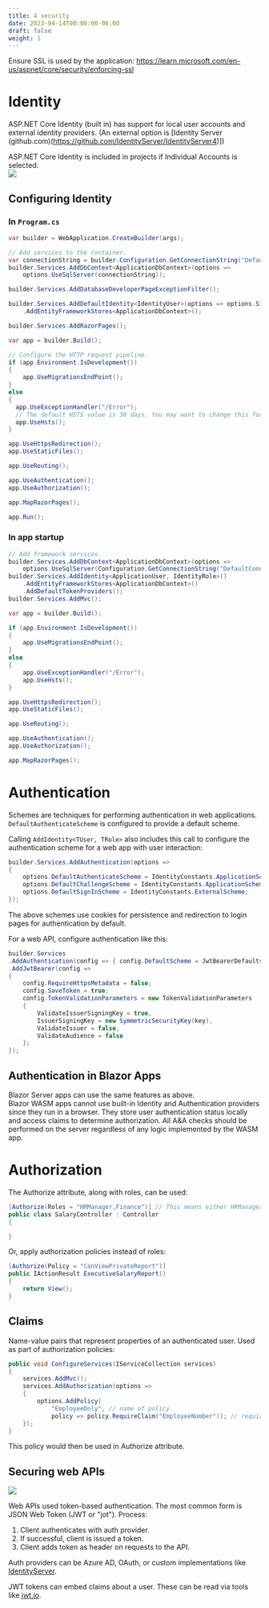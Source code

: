 ```yaml
---
title: 4 security
date: 2023-04-14T00:00:00-06:00
draft: false
weight: 1
---
```


Ensure SSL is used by the application: https://learn.microsoft.com/en-us/aspnet/core/security/enforcing-ssl

# Identity
ASP.NET Core Identity (built in) has support for local user accounts and external identity providers.
(An external option is [Identity Server (github.com)(https://github.com/IdentityServer/IdentityServer4)])

ASP.NET Core Identity is included in projects if Individual Accounts is selected.  
![](./identity.png)


## Configuring Identity
### In `Program.cs`
```cs
var builder = WebApplication.CreateBuilder(args);

// Add services to the container.
var connectionString = builder.Configuration.GetConnectionString("DefaultConnection");
builder.Services.AddDbContext<ApplicationDbContext>(options =>
    options.UseSqlServer(connectionString));

builder.Services.AddDatabaseDeveloperPageExceptionFilter();

builder.Services.AddDefaultIdentity<IdentityUser>(options => options.SignIn.RequireConfirmedAccount = true)
    .AddEntityFrameworkStores<ApplicationDbContext>();

builder.Services.AddRazorPages();

var app = builder.Build();

// Configure the HTTP request pipeline.
if (app.Environment.IsDevelopment())
{
    app.UseMigrationsEndPoint();
}
else
{
  app.UseExceptionHandler("/Error");
  // The default HSTS value is 30 days. You may want to change this for production scenarios, see https://aka.ms/aspnetcore-hsts.
  app.UseHsts();
}

app.UseHttpsRedirection();
app.UseStaticFiles();

app.UseRouting();

app.UseAuthentication();
app.UseAuthorization();

app.MapRazorPages();

app.Run();
```

### In app startup
```cs
// Add framework services.
builder.Services.AddDbContext<ApplicationDbContext>(options =>
    options.UseSqlServer(Configuration.GetConnectionString("DefaultConnection")));
builder.Services.AddIdentity<ApplicationUser, IdentityRole>()
    .AddEntityFrameworkStores<ApplicationDbContext>()
    .AddDefaultTokenProviders();
builder.Services.AddMvc();

var app = builder.Build();

if (app.Environment.IsDevelopment())
{
    app.UseMigrationsEndPoint();
}
else
{
    app.UseExceptionHandler("/Error");
    app.UseHsts();
}

app.UseHttpsRedirection();
app.UseStaticFiles();

app.UseRouting();

app.UseAuthentication();
app.UseAuthorization();

app.MapRazorPages();
```

# Authentication
Schemes are techniques for performing authentication in web applications.  `DefaultAuthenticateScheme` is configured to provide a default scheme.

Calling `AddIdentity<TUser, TRole>` also includes this call to configure the authentication scheme for a web app with user interaction:
```cs
builder.Services.AddAuthentication(options =>
{
    options.DefaultAuthenticateScheme = IdentityConstants.ApplicationScheme;
    options.DefaultChallengeScheme = IdentityConstants.ApplicationScheme;
    options.DefaultSignInScheme = IdentityConstants.ExternalScheme;
});
```
The above schemes use cookies for persistence and redirection to login pages for authentication by default.

For a web API, configure authentication like this:
```cs
builder.Services  
.AddAuthentication(config => { config.DefaultScheme = JwtBearerDefaults.AuthenticationScheme; })
.AddJwtBearer(config =>
{
    config.RequireHttpsMetadata = false;
    config.SaveToken = true;
    config.TokenValidationParameters = new TokenValidationParameters
    {
        ValidateIssuerSigningKey = true,
        IssuerSigningKey = new SymmetricSecurityKey(key),
        ValidateIssuer = false,
        ValidateAudience = false
    };
});
```

## Authentication in Blazor Apps
Blazor Server apps can use the same features as above.  
Blazor WASM apps cannot use built-in Identity and Authentication providers since they run in a browser.  They store user authentication status locally and access claims to determine authorization.  All A&A checks should be performed on the server regardless of any logic implemented by the WASM app.

# Authorization
The Authorize attribute, along with roles, can be used:
```cs
[Authorize(Roles = "HRManager,Finance")] // This means either HRManager OR Finance.  For AND, apply each role on individua lines.
public class SalaryController : Controller
{

}
```
Or, apply authorization policies instead of roles:
```cs
[Authorize(Policy = "CanViewPrivateReport")]
public IActionResult ExecutiveSalaryReport()
{
    return View();
}
```

## Claims
Name-value pairs that represent properties of an authenticated user.  Used as part of authorization policies:
```cs
public void ConfigureServices(IServiceCollection services)
{
    services.AddMvc();
    services.AddAuthorization(options =>
    {
        options.AddPolicy(
			"EmployeeOnly", // name of policy
			policy => policy.RequireClaim("EmployeeNumber")); // requires existence of this claim
    });
}
```

This policy would then be used in Authorize attribute.

## Securing web APIs  
![](./token-based-authentication.png)

Web APIs used token-based authentication.
The most common form is JSON Web Token (JWT or "jot").
Process:
1. Client authenticates with auth provider.
2. If successful, client is issued a token.
3. Client adds token as header on requests to the API.

Auth providers can be Azure AD, OAuth, or custom implementations like [IdentityServer](https://github.com/IdentityServer).

JWT tokens can embed claims about a user.  These can be read via tools like [jwt.io](https://jwt.io/).

